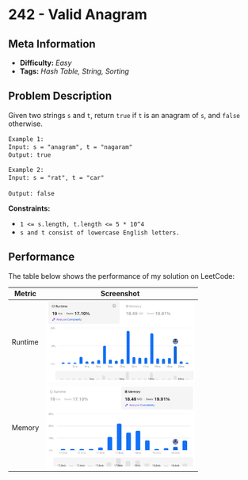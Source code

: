 # 242 - Valid Anagram

## Meta Information
- **Difficulty:** *Easy*
- **Tags:** *Hash Table, String, Sorting*

## Problem Description
Given two strings `s` and `t`, return `true` if `t` is an anagram of `s`, and `false` otherwise.
```
Example 1:
Input: s = "anagram", t = "nagaram"
Output: true
```

```
Example 2:
Input: s = "rat", t = "car"

Output: false
```

**Constraints:**
- ```1 <= s.length, t.length <= 5 * 10^4```
- ```s and t consist of lowercase English letters.```


## Performance
The table below shows the performance of my solution on LeetCode:

| Metric   | Screenshot                                                                                 |
|----------|--------------------------------------------------------------------------------------------|
| Runtime  |<img src="./img/runtime.png" alt="Runtime" width="300">                                    |
| Memory   |<img src="./img/memory.png" alt="Runtime" width="300">                                     |

